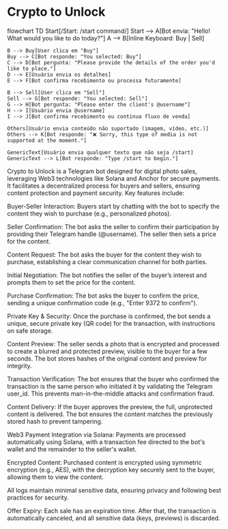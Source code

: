 # Crypto to Unlock 

flowchart TD
    Start[/Start: /start command/]
    Start --> A[Bot envia: "Hello! What would you like to do today?"]
    A --> B[Inline Keyboard: Buy | Sell]
    
    B --> Buy[User clica em "Buy"]
    Buy --> C[Bot responde: "You selected: Buy"]
    C --> D[Bot pergunta: "Please provide the details of the order you'd like to place."]
    D --> E[Usuário envia os detalhes]
    E --> F[Bot confirma recebimento ou processa futuramente]

    B --> Sell[User clica em "Sell"]
    Sell --> G[Bot responde: "You selected: Sell"]
    G --> H[Bot pergunta: "Please enter the client's @username"]
    H --> I[Usuário envia @username]
    I --> J[Bot confirma recebimento ou continua fluxo de venda]

    Others[Usuário envia conteúdo não suportado (imagem, vídeo, etc.)]
    Others --> K[Bot responde: "❌ Sorry, this type of media is not supported at the moment."]

    GenericText[Usuário envia qualquer texto que não seja /start]
    GenericText --> L[Bot responde: "Type /start to begin."]


Crypto to Unlock is a Telegram bot designed for digital photo sales, leveraging Web3 technologies like Solana and Anchor for secure payments. It facilitates a decentralized process for buyers and sellers, ensuring content protection and payment security. Key features include:

Buyer-Seller Interaction: Buyers start by chatting with the bot to specify the content they wish to purchase (e.g., personalized photos).

Seller Confirmation: The bot asks the seller to confirm their participation by providing their Telegram handle (@username). The seller then sets a price for the content.

Content Request: The bot asks the buyer for the content they wish to purchase, establishing a clear communication channel for both parties.

Initial Negotiation: The bot notifies the seller of the buyer’s interest and prompts them to set the price for the content.

Purchase Confirmation: The bot asks the buyer to confirm the price, sending a unique confirmation code (e.g., "Enter 9372 to confirm").

Private Key & Security: Once the purchase is confirmed, the bot sends a unique, secure private key (QR code) for the transaction, with instructions on safe storage.

Content Preview: The seller sends a photo that is encrypted and processed to create a blurred and protected preview, visible to the buyer for a few seconds. The bot stores hashes of the original content and preview for integrity.

Transaction Verification: The bot ensures that the buyer who confirmed the transaction is the same person who initiated it by validating the Telegram user_id. This prevents man-in-the-middle attacks and confirmation fraud.

Content Delivery: If the buyer approves the preview, the full, unprotected content is delivered. The bot ensures the content matches the previously stored hash to prevent tampering.

Web3 Payment Integration via Solana: Payments are processed automatically using Solana, with a transaction fee directed to the bot's wallet and the remainder to the seller's wallet.

Encrypted Content: Purchased content is encrypted using symmetric encryption (e.g., AES), with the decryption key securely sent to the buyer, allowing them to view the content.


All logs maintain minimal sensitive data, ensuring privacy and following best practices for security.

Offer Expiry: Each sale has an expiration time. After that, the transaction is automatically canceled, and all sensitive data (keys, previews) is discarded.
